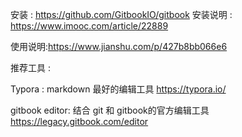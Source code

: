 安装 :  https://github.com/GitbookIO/gitbook
安装说明 : https://www.imooc.com/article/22889



使用说明:https://www.jianshu.com/p/427b8bb066e6

推荐工具 : 

Typora : markdown 最好的编辑工具 
https://typora.io/


gitbook editor: 结合 git 和 gitbook的官方编辑工具
https://legacy.gitbook.com/editor

